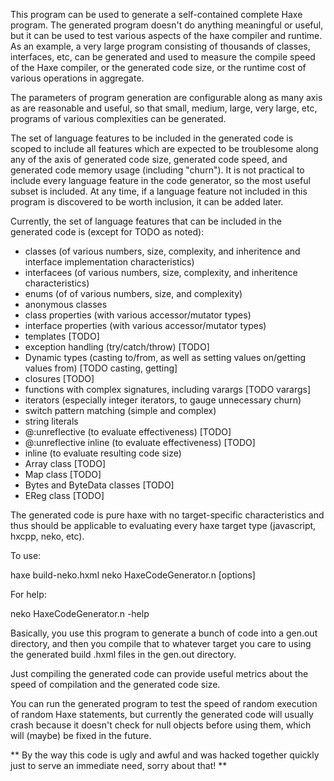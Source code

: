 This program can be used to generate a self-contained complete Haxe
program.  The generated program doesn't do anything meaningful or useful,
but it can be used to test various aspects of the haxe compiler and
runtime.  As an example, a very large program consisting of thousands of
classes, interfaces, etc, can be generated and used to measure the compile
speed of the Haxe compiler, or the generated code size, or the runtime cost
of various operations in aggregate.

The parameters of program generation are configurable along as many axis as
are reasonable and useful, so that small, medium, large, very large, etc,
programs of various complexities can be generated.

The set of language features to be included in the generated code is scoped
to include all features which are expected to be troublesome along any of
the axis of generated code size, generated code speed, and generated code
memory usage (including "churn").  It is not practical to include every
language feature in the code generator, so the most useful subset is
included.  At any time, if a language feature not included in this program
is discovered to be worth inclusion, it can be added later.

Currently, the set of language features that can be included in the
generated code is (except for TODO as noted):

- classes (of various numbers, size, complexity, and inheritence and
           interface implementation characteristics)
- interfacees (of various numbers, size, complexity, and inheritence
               characteristics)
- enums (of of various numbers, size, and complexity)
- anonymous classes
- class properties (with various accessor/mutator types)
- interface properties (with various accessor/mutator types)
- templates [TODO]
- exception handling (try/catch/throw) [TODO]
- Dynamic types (casting to/from, as well as setting values on/getting
                 values from) [TODO casting, getting]
- closures [TODO]
- functions with complex signatures, including varargs [TODO varargs]
- iterators (especially integer iterators, to gauge unnecessary churn)
- switch pattern matching (simple and complex)
- string literals
- @:unreflective (to evaluate effectiveness) [TODO]
- @:unreflective inline (to evaluate effectiveness) [TODO]
- inline (to evaluate resulting code size)
- Array class [TODO]
- Map class [TODO]
- Bytes and ByteData classes [TODO]
- EReg class [TODO]

The generated code is pure haxe with no target-specific characteristics and
thus should be applicable to evaluating every haxe target type (javascript,
hxcpp, neko, etc).

To use:

haxe build-neko.hxml
neko HaxeCodeGenerator.n [options]

For help:

neko HaxeCodeGenerator.n -help

Basically, you use this program to generate a bunch of code into a gen.out
directory, and then you compile that to whatever target you care to using
the generated build .hxml files in the gen.out directory.

Just compiling the generated code can provide useful metrics about the speed
of compilation and the generated code size.

You can run the generated program to test the speed of random execution of
random Haxe statements, but currently the generated code will usually
crash because it doesn't check for null objects before using them, which
will (maybe) be fixed in the future.

** By the way this code is ugly and awful and was hacked together quickly just
   to serve an immediate need, sorry about that! **

